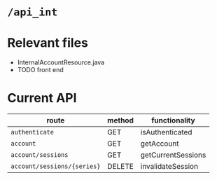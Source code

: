 # `/api_int`
# Relevant files
- InternalAccountResource.java
- TODO front end

# Current API
|route|method|functionality|
|-|-|-|
|`authenticate`|GET|isAuthenticated|
|`account`|GET|getAccount|
|`account/sessions`|GET|getCurrentSessions|
|`account/sessions/{series}`|DELETE|invalidateSession|